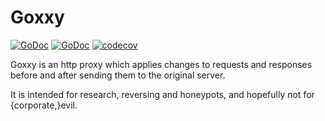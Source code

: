 # Goxxy

[![GoDoc](https://godoc.org/roob.re/goxxy?status.svg)](https://godoc.org/roob.re/goxxy)
[![GoDoc](https://api.travis-ci.org/roobre/goxxy.svg?branch=master)](https://travis-ci.org/roobre/goxxy)
[![codecov](https://codecov.io/gh/roobre/goxxy/branch/master/graph/badge.svg)](https://codecov.io/gh/roobre/goxxy)

 Goxxy is an http proxy which applies changes to requests and responses before and after sending them to the original server.
 
 It is intended for research, reversing and honeypots, and hopefully not for {corporate,}evil.
 